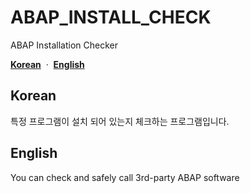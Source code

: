 # ABAP_INSTALL_CHECK
ABAP Installation Checker


[**Korean**](#korean)
&nbsp;·&nbsp;
[**English**](#english)

## Korean
특정 프로그램이 설치 되어 있는지 체크하는 프로그램입니다.

## English
You can check and safely call 3rd-party ABAP software
